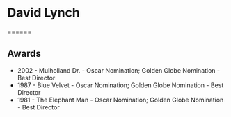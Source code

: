 # David Lynch
======
## Awards
* 2002 - Mulholland Dr. - Oscar Nomination; Golden Globe Nomination - Best Director
* 1987 - Blue Velvet - Oscar Nomination; Golden Globe Nomination - Best Director
* 1981 - The Elephant Man - Oscar Nomination; Golden Globe Nomination - Best Director
